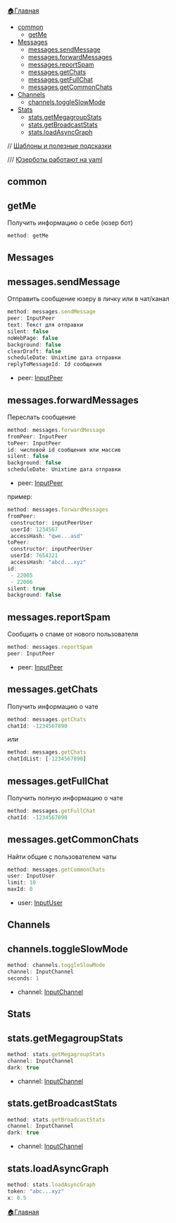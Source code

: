 


[🏠Главная](/docs-test/_test/userbot)


* [common](#common)
   * [getMe](#getme)
* [Messages](#messages)
   * [messages.sendMessage](#messages-sendmessage)
   * [messages.forwardMessages](#messages-forwardmessages)
   * [messages.reportSpam](#messages-reportspam)
   * [messages.getChats](#messages-getchats)
   * [messages.getFullChat](#messages-getfullchat)
   * [messages.getCommonChats](#messages-getcommonchats)
* [Channels](#channels)
   * [channels.toggleSlowMode](#channels-toggleslowmode)
* [Stats](#stats)
   * [stats.getMegagroupStats](#stats-getmegagroupstats)
   * [stats.getBroadcastStats](#stats-getbroadcaststats)
   * [stats.loadAsyncGraph](#stats-loadasyncgraph)

//  [Шаблоны и полезные подсказки](/docs-test/_test/userbot/sample)

/// [Юзерботы работают на yaml](https://docs.ansible.com/ansible/latest/reference_appendices/YAMLSyntax.html)
## common
## getMe

Получить информацию о себе (юзер бот)
```js 
method: getMe
```
## Messages
##  messages.sendMessage

Отправить сообщение юзеру в личку или в чат/канал
```js 
method: messages.sendMessage
peer: InputPeer
text: Текст для отправки
silent: false
noWebPage: false
background: false
clearDraft: false
scheduleDate: Unixtime дата отправки
replyToMessageId: Id сообщения
```
* peer: [InputPeer](/docs-test/_test/userbot/inputpeer)
## messages.forwardMessages

Переслать сообщение
```js 
method: messages.forwardMessage
fromPeer: InputPeer
toPeer: InputPeer
id: числовой id сообщения или массив
silent: false
background: false
scheduleDate: Unixtime дата отправки
```
* peer: [InputPeer](/docs-test/_test/userbot/inputpeer)

пример:
```js 
method: messages.forwardMessages
fromPeer:
 constructor: inputPeerUser
 userId: 1234567
 accessHash: "qwe...asd"
toPeer:
 constructor: inputPeerUser
 userId: 7654321
 accessHash: "abcd...xyz"
id:
 - 22005
 - 22006
silent: true
background: false
```


##  messages.reportSpam

Сообщить о спаме от нового пользователя
```js 
method: messages.reportSpam
peer: InputPeer
```
* peer: [InputPeer](/docs-test/_test/userbot/inputpeer)



## messages.getChats

Получить информацию о чате
```js 
method: messages.getChats
chatId: -1234567890
```

_или_
```js 
method: messages.getChats
chatIdList: [-1234567890]
```
## messages.getFullChat

Получить полную информацию о чате
```js 
method: messages.getFullChat
chatId: -1234567890
```


## messages.getCommonChats

Найти общие с пользователем чаты
```js 
method: messages.getCommonChats
user: InputUser
limit: 10
maxId: 0
```
* user: [InputUser](/docs-test/_test/userbot/inputuser)


## Channels
## channels.toggleSlowMode
```js 
method: channels.toggleSlowMode
channel: InputChannel
seconds: 1
```
* channel: [InputChannel](/docs-test/_test/userbot/inputchannel)


## Stats
## stats.getMegagroupStats
```js 
method: stats.getMegagroupStats
channel: InputChannel
dark: true
```
* channel: [InputChannel](/docs-test/_test/userbot/inputchannel)
## stats.getBroadcastStats
```js 
method: stats.getBroadcastStats
channel: InputChannel
dark: true
```
* channel: [InputChannel](/docs-test/_test/userbot/inputchannel)
## stats.loadAsyncGraph
```js 
method: stats.loadAsyncGraph
token: "abc...xyz"
x: 0.5
```







[🏠Главная](/docs-test/_test/userbot)


  

